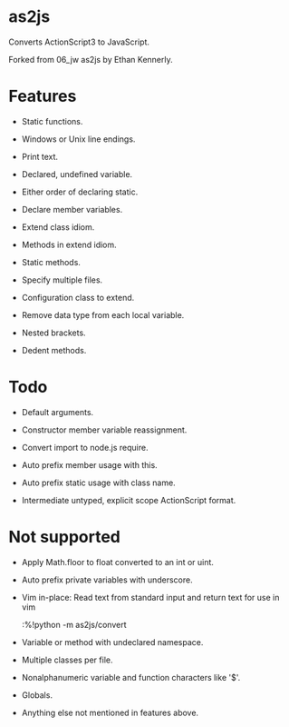 as2js
=====

Converts ActionScript3 to JavaScript.

Forked from 06\_jw as2js by Ethan Kennerly.

Features
========

 * Static functions.

 * Windows or Unix line endings.

 * Print text.

 * Declared, undefined variable.

 * Either order of declaring static.

 * Declare member variables.

 * Extend class idiom.

 * Methods in extend idiom.

 * Static methods.

 * Specify multiple files.

 * Configuration class to extend.

 * Remove data type from each local variable.

 * Nested brackets.

 * Dedent methods.

Todo
====

 * Default arguments.

 * Constructor member variable reassignment.

 * Convert import to node.js require.

 * Auto prefix member usage with this.

 * Auto prefix static usage with class name.

 * Intermediate untyped, explicit scope ActionScript format.


Not supported
=============

 * Apply Math.floor to float converted to an int or uint.

 * Auto prefix private variables with underscore.

 * Vim in-place:  Read text from standard input and return text for use in vim 

    :%!python -m as2js/convert

 * Variable or method with undeclared namespace.

 * Multiple classes per file.
 
 * Nonalphanumeric variable and function characters like '$'.

 * Globals.

 * Anything else not mentioned in features above.
